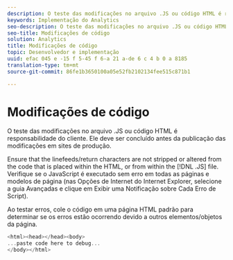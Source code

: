 ```yaml
---
description: O teste das modificações no arquivo .JS ou código HTML é responsabilidade do cliente. Ele deve ser concluído antes da publicação das modificações em sites de produção.
keywords: Implementação do Analytics
seo-description: O teste das modificações no arquivo .JS ou código HTML é responsabilidade do cliente. Ele deve ser concluído antes da publicação das modificações em sites de produção.
seo-title: Modificações de código
solution: Analytics
title: Modificações de código
topic: Desenvolvedor e implementação
uuid: efac 045 e -15 f 5-45 f 6-a 21 a-de 6 c 4 b 0 a 8185
translation-type: tm+mt
source-git-commit: 86fe1b3650100a05e52fb2102134fee515c871b1

---
```



# Modificações de código

O teste das modificações no arquivo .JS ou código HTML é responsabilidade do cliente. Ele deve ser concluído antes da publicação das modificações em sites de produção.

Ensure that the linefeeds/return characters are not stripped or altered from the code that is placed within the HTML, or from within the [!DNL .JS] file. Verifique se o JavaScript é executado sem erro em todas as páginas e modelos de página (nas Opções de Internet do Internet Explorer, selecione a guia Avançadas e clique em Exibir uma Notificação sobre Cada Erro de Script).

Ao testar erros, cole o código em uma página HTML padrão para determinar se os erros estão ocorrendo devido a outros elementos/objetos da página.

```js
<html><head></head><body>
...paste code here to debug...
</body></html>
```

